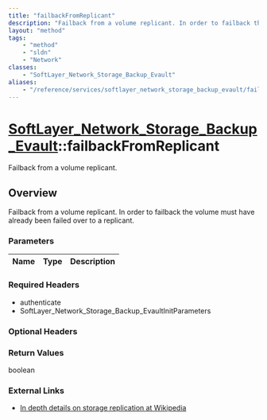 ```yaml
---
title: "failbackFromReplicant"
description: "Failback from a volume replicant. In order to failback the volume must have already been failed over to a replicant."
layout: "method"
tags:
    - "method"
    - "sldn"
    - "Network"
classes:
    - "SoftLayer_Network_Storage_Backup_Evault"
aliases:
    - "/reference/services/softlayer_network_storage_backup_evault/failbackFromReplicant"
---
```

# [SoftLayer_Network_Storage_Backup_Evault](/reference/services/SoftLayer_Network_Storage_Backup_Evault)::failbackFromReplicant

Failback from a volume replicant.


## Overview 
Failback from a volume replicant. In order to failback the volume must have already been failed over to a replicant. 

### Parameters 
|Name | Type | Description |
| --- | --- | --- |


### Required Headers
* authenticate
* SoftLayer_Network_Storage_Backup_EvaultInitParameters

### Optional Headers

### Return Values
boolean

### External Links


* [In depth details on storage replication at Wikipedia](http://en.wikipedia.org/wiki/Storage_replication#Disk_storage_replication)



